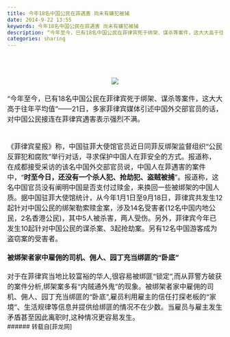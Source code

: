 ```yaml
---
title: 今年18名中国公民在菲遇害 尚未有嫌犯被捕
date: 2014-9-22 13:55
keywords: 今年18名中国公民在菲遇害 尚未有嫌犯被捕
description: “今年至今，已有18名中国公民在菲律宾死于绑架、谋杀等案件，这大大高于往年平均值”——21日，多家菲律宾媒体引述中国外交部官员的话，对中国公民接连在菲律宾遇害表示强烈不满。《菲律宾星报》称，中国驻菲大使馆官员近日同菲反绑架监督组织“公民反罪犯和腐败”举行对话，寻求保护中国人在菲安全的方式。报道称， 在成都接受采访的该名中国外交部官员说，中国人在菲遇害的案件中，“时至今日，还没有一个杀人犯、抢劫犯、盗贼被捕”。报道称，这名中国官员没有阐明中国是否支付过赎金，来换回一些被绑架的中国人质。据中国驻菲大使馆统计，从今年1月1日至9月18日，菲律宾共发生12起针对中国公民的绑架勒索赎金案，涉及14名受害者(12名中国内地公民，2名香港公民)，其中5人被杀害，两人受伤。另外，菲律宾今年已发生10起针对中国公民的谋杀案、3起抢劫案。另有12名中国游客成为盗窃案的受害者。被绑架者家中雇佣的司机、佣人、园丁充当绑匪的“卧底”对于在菲律宾当地比较富裕的华人,很容易被绑匪“锁定”,而从菲警方破获的案件分析,绑架案多有“内贼通外鬼”的现象。被绑架者家中雇佣的司机、佣人、园丁充当绑匪的“卧底”,雇员利用雇主的信任打探老板的“家境”、生活规律等信息并提供给绑匪的情况不在少数。当雇员与雇主发生矛盾甚至因此离职时,这种情况更容易发生。
categories: sharing
---
```

<td class="t_f" id="postmessage_133512">

<br/>
<br/>
<font size="3"><br/>
<div align="center">

<img aid="56169" data-cf-modified-1f09cc787649b438c79c5a4e-="" file="data/attachment/forum/201409/22/135532rgj9fi62eyioji9z.jpg.thumb.jpg" id="aimg_56169" inpost="1" onclick="" onmouseover="" src="http://www.flw.ph/data/attachment/forum/201409/22/135532rgj9fi62eyioji9z.jpg" style="cursor:pointer" zoomfile="data/attachment/forum/201409/22/135532rgj9fi62eyioji9z.jpg"/>


</div><br/>
“今年至今，已有18名中国公民在菲律宾死于绑架、谋杀等案件，这大大高于往年平均值”——21日，多家菲律宾媒体引述中国外交部官员的话，对中国公民接连在菲律宾遇害表示强烈不满。<br/>
<br/>
<br/>
《菲律宾星报》称，中国驻菲大使馆官员近日同菲反绑架监督组织“公民反罪犯和腐败”举行对话，寻求保护中国人在菲安全的方式。报道称， 在成都接受采访的该名中国外交部官员说，中国人在菲遇害的案件中，“<strong>时至今日，还没有一个杀人犯、抢劫犯、盗贼被捕</strong>”。报道称，这名中国官员没有阐明中国是否支付过赎金，来换回一些被绑架的中国人质。据中国驻菲大使馆统计，从今年1月1日至9月18日，菲律宾共发生12起针对中国公民的绑架勒索赎金案，涉及14名受害者(12名中国内地公民，2名香港公民)，其中5人被杀害，两人受伤。另外，菲律宾今年已发生10起针对中国公民的谋杀案、3起抢劫案。另有12名中国游客成为盗窃案的受害者。<br/>
<br/>
<strong>被绑架者家中雇佣的司机、佣人、园丁充当绑匪的“卧底”</strong><br/>
<br/>
对于在菲律宾当地比较富裕的华人,很容易被绑匪“锁定”,而从菲警方破获的案件分析,绑架案多有“内贼通外鬼”的现象。被绑架者家中雇佣的司机、佣人、园丁充当绑匪的“卧底”,雇员利用雇主的信任打探老板的“家境”、生活规律等信息并提供给绑匪的情况不在少数。当雇员与雇主发生矛盾甚至因此离职时,这种情况更容易发生。<br/>
</font></td>
###### 转载自[菲龙网]